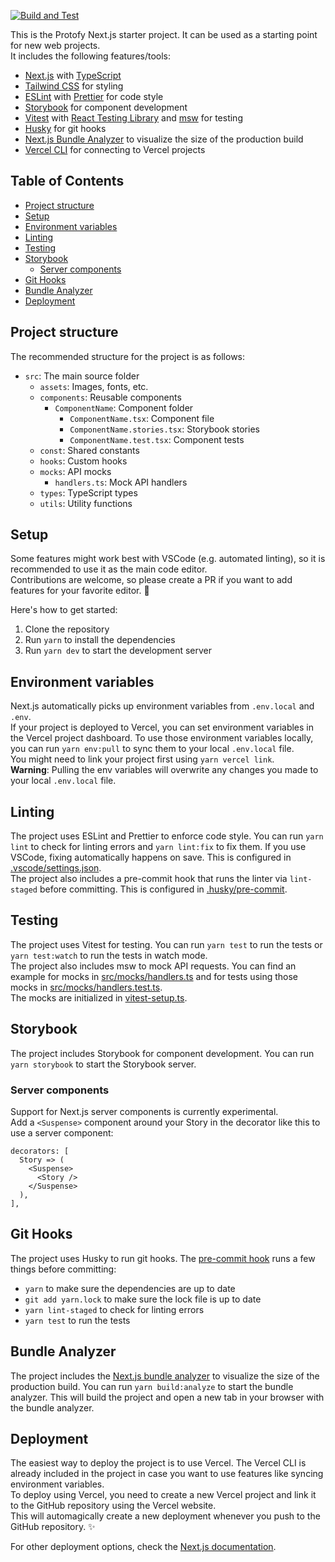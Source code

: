 [![Build and Test](https://github.com/protofy/nextjs-template/actions/workflows/build.yml/badge.svg)](https://github.com/protofy/nextjs-template/actions/workflows/build.yml)

This is the Protofy Next.js starter project. It can be used as a starting point for new web projects.  
It includes the following features/tools:
- [Next.js](https://nextjs.org/) with [TypeScript](https://www.typescriptlang.org/)
- [Tailwind CSS](https://tailwindcss.com/) for styling
- [ESLint](https://eslint.org/) with [Prettier](https://prettier.io/) for code style
- [Storybook](https://storybook.js.org/) for component development
- [Vitest](https://https://vitest.dev/) with [React Testing Library](https://testing-library.com/docs/react-testing-library/intro/) and [msw](https://mswjs.io/) for testing
- [Husky](https://typicode.github.io/husky/) for git hooks
- [Next.js Bundle Analyzer](https://www.npmjs.com/package/@next/bundle-analyzer) to visualize the size of the production build
- [Vercel CLI](https://vercel.com/docs/cli) for connecting to Vercel projects

## Table of Contents
- [Project structure](#project-structure)
- [Setup](#setup)
- [Environment variables](#environment-variables)
- [Linting](#linting)
- [Testing](#testing)
- [Storybook](#storybook)
  - [Server components](#server-components)
- [Git Hooks](#git-hooks)
- [Bundle Analyzer](#bundle-analyzer)
- [Deployment](#deployment)

## Project structure
The recommended structure for the project is as follows:
- `src`: The main source folder
  - `assets`: Images, fonts, etc.
  - `components`: Reusable components
    - `ComponentName`: Component folder
      - `ComponentName.tsx`: Component file
      - `ComponentName.stories.tsx`: Storybook stories
      - `ComponentName.test.tsx`: Component tests
  - `const`: Shared constants
  - `hooks`: Custom hooks
  - `mocks`: API mocks
    - `handlers.ts`: Mock API handlers
  - `types`: TypeScript types
  - `utils`: Utility functions

## Setup
Some features might work best with VSCode (e.g. automated linting), so it is recommended to use it as the main code editor.  
Contributions are welcome, so please create a PR if you want to add features for your favorite editor. 🙂

Here's how to get started:
1. Clone the repository
2. Run `yarn` to install the dependencies
3. Run `yarn dev` to start the development server

## Environment variables
Next.js automatically picks up environment variables from `.env.local` and `.env`.  
If your project is deployed to Vercel, you can set environment variables in the Vercel project dashboard. To use those environment variables locally, you can run `yarn env:pull` to sync them to your local `.env.local` file.  
You might need to link your project first using `yarn vercel link`.  
**Warning**: Pulling the env variables will overwrite any changes you made to your local `.env.local` file.

## Linting
The project uses ESLint and Prettier to enforce code style. You can run `yarn lint` to check for linting errors and `yarn lint:fix` to fix them. If you use VSCode, fixing automatically happens on save. This is configured in [.vscode/settings.json](.vscode/settings.json).  
The project also includes a pre-commit hook that runs the linter via `lint-staged` before committing. This is configured in [.husky/pre-commit](.husky/pre-commit).

## Testing
The project uses Vitest for testing. You can run `yarn test` to run the tests or `yarn test:watch` to run the tests in watch mode.  
The project also includes msw to mock API requests. You can find an example for mocks in [src/mocks/handlers.ts](src/mocks/handlers.ts) and for tests using those mocks in [src/mocks/handlers.test.ts](src/mocks/handlers.test.ts).  
The mocks are initialized in [vitest-setup.ts](./vitest-setup.ts).

## Storybook
The project includes Storybook for component development. You can run `yarn storybook` to start the Storybook server. 

### Server components
Support for Next.js server components is currently experimental.  
Add a `<Suspense>` component around your Story in the decorator like this to use a server component:
```tsx
decorators: [
  Story => (
    <Suspense>
      <Story />
    </Suspense>
  ),
],
```

## Git Hooks
The project uses Husky to run git hooks. The [pre-commit hook](./.husky/pre-commit) runs a few things before committing:
- `yarn` to make sure the dependencies are up to date
- `git add yarn.lock` to make sure the lock file is up to date
- `yarn lint-staged` to check for linting errors
- `yarn test` to run the tests

## Bundle Analyzer
The project includes the [Next.js bundle analyzer](https://www.npmjs.com/package/@next/bundle-analyzer) to visualize the size of the production build. You can run `yarn build:analyze` to start the bundle analyzer. This will build the project and open a new tab in your browser with the bundle analyzer.

## Deployment
The easiest way to deploy the project is to use Vercel. The Vercel CLI is already included in the project in case you want to use features like syncing environment variables.  
To deploy using Vercel, you need to create a new Vercel project and link it to the GitHub repository using the Vercel website.  
This will automagically create a new deployment whenever you push to the GitHub repository. ✨

For other deployment options, check the [Next.js documentation](https://nextjs.org/docs/app/building-your-application/deploying).
